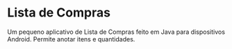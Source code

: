 # Lista de Compras

Um pequeno aplicativo de Lista de Compras feito em Java para dispositivos Android. Permite anotar itens e quantidades.
